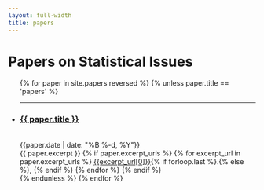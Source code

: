 ```yaml
---
layout: full-width
title: papers
---
```


<h1 class="content-listing-header sans">Papers on Statistical Issues</h1>

<ul class="content-listing">
  {% for paper in site.papers reversed %}
      {% unless paper.title == 'papers' %}
          <li class="listing">
          <hr class="slender">
          <a href="{{ paper.url }}"><h3 class="contrast">{{ paper.title }}</h3></a>
          <br><span class="smaller">{{paper.date | date: "%B %-d, %Y"}}</span>  <br/>
          <div>
          {{ paper.excerpt }}
          {% if paper.excerpt_urls %}
              {% for excerpt_url in paper.excerpt_urls %}
                  <a href="{{site.url}}/assets/img/{{excerpt_url[1]}}">{{excerpt_url[0]}}</a>{% if forloop.last %}.{% else %}, {% endif %}
              {% endfor %}
          {% endif %}
          </div>
          </li>
      {% endunless %}
  {% endfor %}
</ul>
